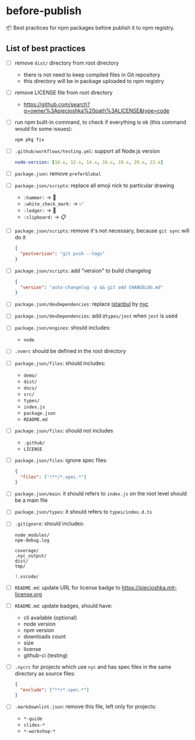# before-publish

📦 Best practices for npm packages before publish it to npm registry.

## List of best practices

- [ ] remove `dist/` directory from root directory

  - there is not need to keep compiled files in Git repository
  - this directory will be in package uploaded to npm registry

- [ ] remove LICENSE file from root directory

  - https://github.com/search?q=owner%3Apiecioshka%20path%3ALICENSE&type=code

- [ ] run npm built-in command, to check if everything is ok (this command would fix some issues):

  ```bash
  npm pkg fix
  ```

- [ ] `.github/workflows/testing.yml`: support all Node.js version

  ```yml
  node-version: [10.x, 12.x, 14.x, 16.x, 18.x, 20.x, 22.x]
  ```

- [ ] `package.json`: remove `preferGlobal`

- [ ] `package.json/scripts`: replace all emoji nick to particular drawing

  - `:hammer:` -> 🔨
  - `:white_check_mark:` -> ✅
  - `:ledger:` -> 📒
  - `:clipboard:` -> 📋

- [ ] `package.json/scripts`: remove it's not necessary, because `git sync` will do it

  ```json
  {
    "postversion": "git push --tags"
  }
  ```

- [ ] `package.json/scripts`: add "version" to build changelog

  ```json
  {
    "version": "auto-changelog -p && git add CHANGELOG.md"
  }
  ```

- [ ] `package.json/devDependencies`: replace [istanbul](https://www.npmjs.com/package/istanbul) by [nyc](https://www.npmjs.com/package/nyc)

- [ ] `package.json/devDependencies`: add `@types/jest` when `jest` is used

- [ ] `package.json/engines`: should includes:

  - `node`

- [ ] `.nvmrc` should be defined in the root directory

- [ ] `package.json/files`: should includes:

  - `demo/`
  - `dist/`
  - `docs/`
  - `src/`
  - `types/`
  - `index.js`
  - `package.json`
  - `README.md`

- [ ] `package.json/files`: should not includes

  - `.github/`
  - `LICENSE`

- [ ] `package.json/files`: ignore spec files:

  ```json
  {
    "files": ["!**/*.spec.*"]
  }
  ```

- [ ] `package.json/main`: it should refers to `index.js` on the root level should be a main file

- [ ] `package.json/types`: it should refers to `types/index.d.ts`

- [ ] `.gitignore`: should includes:

  ```text
  node_modules/
  npm-debug.log

  coverage/
  .nyc_output/
  dist/
  tmp/

  !.vscode/
  ```

- [ ] `README.md`: update URL for license badge to https://piecioshka.mit-license.org

- [ ] `README.md`: update badges, should have:

  - cli available (optional)
  - node version
  - npm version
  - downloads count
  - size
  - license
  - github-ci (testing)

- [ ] `.nycrc` for projects which use `nyc` and has spec files in the same directory as source files:

  ```json
  {
    "exclude": ["**/*.spec.*"]
  }
  ```

- [ ] `.markdownlint.json`: remove this file, left only for projects:

  - `*-guide`
  - `slides-*`
  - `*-workshop-*`
